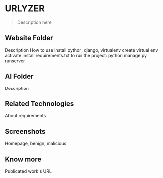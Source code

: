 # URLYZER
> Description here

<!--+ item

Exemplo | Tabela
--------|---------
texto| texto
-->
<h2> Website Folder </h2>
Description
How to use
install python, django, virtualenv
  create virtual env
  activate
  install requirements.txt
  to run the project: python manage.py runserver
<h2> AI Folder </h2>
Description

<h2> Related Technologies </h2>
About requirements
<h2> Screenshots</h2>
Homepage, benign, malicious
<h2> Know more </h2>
Publicated work's URL
